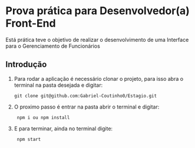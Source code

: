 # Prova prática para Desenvolvedor(a) Front-End
  
 Está prática teve o objetivo de realizar o desenvolvimento de uma Interface para o Gerenciamento de Funcionários
 
## Introdução

1. Para rodar a aplicação é necessário clonar o projeto, para isso abra o terminal na pasta desejada e digitar:

    ``` git clone git@github.com:Gabriel-Coutinho0/Estagio.git ``` 
2. O proximo passo é entrar na pasta abrir o terminal e digitar:

    ``` npm i ou npm install``` 
3. E para terminar, ainda no terminal digite:

    ``` npm start```
